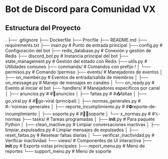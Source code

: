 # Bot de Discord para Comunidad VX

## Estructura del Proyecto
.
├── .gitignore
├── Dockerfile
├── Procfile
├── README.md
├── requirements.txt
├── main.py                     # Punto de entrada principal
├── config.py                   # Configuración del bot
├── redis_database.py           # Conexión y gestión de Redis
├── discord_bot.py              # Instancia principal del bot
├── state_management.py         # Gestión del estado con Redis
├── utils.py                    # Utilidades comunes
├── commands/                   # Comandos con prefijo !
│   └── permisos.py             # Comando !permiso
├── events/                     # Manejadores de eventos
│   ├── on_member.py            # Eventos de entrada/salida de miembros
│   ├── on_message.py           # Manejo de mensajes en canales
│   └── on_ready.py             # Evento al iniciar el bot
├── handlers/                   # Manejadores específicos por canal
│   ├── anuncios.py             # #🔔anuncios
│   ├── faltas.py               # #📤faltas
│   ├── go_viral.py             # #🧵go-viral (principal)
│   ├── normas_generales.py     # #✅normas-generales
│   ├── reporte_incumplimiento.py # #⛔reporte-de-incumplimiento
│   ├── soporte.py              # #👨🔧soporte
│   └── x_normas.py             # #𝕏-normas
├── tasks/                      # Tareas programadas
│   ├── __init__.py             # Para paquete Python
│   ├── clean_inactive.py       # Limpiar conversaciones inactivas
│   ├── limpiar_expulsados.py   # Limpiar mensajes de expulsados
│   ├── reset_faltas.py         # Resetear faltas diarias
│   └── verificar_inactividad.py # Verificar inactividad
└── views/                      # Componentes de UI interactiva
    ├── __init__.py             # Exporta vistas principales
    ├── report_menu.py          # Menú de reportes
    └── support_menu.py         # Menú de soporte
